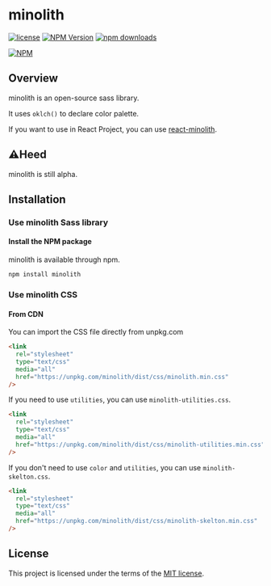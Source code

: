 # minolith

[![license](https://img.shields.io/badge/license-MIT-blue.svg)](https://github.com/minominolyly/minolith/blob/main/LICENSE)
[![NPM Version](https://img.shields.io/npm/v/minolith)](https://www.npmjs.com/package/minolith)
[![npm downloads](https://img.shields.io/npm/dm/minolith)](https://www.npmjs.com/package/minolith)

[![NPM](https://nodei.co/npm/minolith.png)](https://nodei.co/npm/minolith/)

## Overview

minolith is an open-source sass library.

It uses `oklch()` to declare color palette.

If you want to use in React Project, you can use [react-minolith](https://github.com/minominolyly/react-minolith).

## ⚠️Heed

minolith is still alpha.

## Installation

### Use minolith Sass library

#### Install the NPM package

minolith is available through npm.

```shell
npm install minolith
```

### Use minolith CSS

#### From CDN

You can import the CSS file directly from unpkg.com

```html
<link
  rel="stylesheet"
  type="text/css"
  media="all"
  href="https://unpkg.com/minolith/dist/css/minolith.min.css"
/>
```

If you need to use `utilities`, you can use `minolith-utilities.css`.

```html
<link
  rel="stylesheet"
  type="text/css"
  media="all"
  href="https://unpkg.com/minolith/dist/css/minolith-utilities.min.css"
/>
```

If you don't need to use `color` and `utilities`, you can use `minolith-skelton.css`.

```html
<link
  rel="stylesheet"
  type="text/css"
  media="all"
  href="https://unpkg.com/minolith/dist/css/minolith-skelton.min.css"
/>
```

## License

This project is licensed under the terms of the [MIT license](https://github.com/minominolyly/minolith/blob/main/LICENSE).

